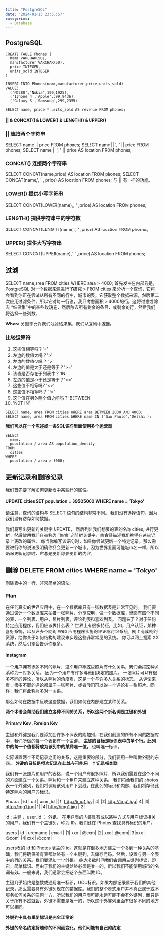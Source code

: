 ```yaml
---
title: "PostgreSQL"
date: "2024-01-13 23:57:57"
categories:
  - Database
---
```


## PostgreSQL

```
CREATE TABLE Phones (
  name VARCHAR(50),
  manufacturer VARCHAR(50),
  price INTEGER,
  units_sold INTEGER
)
```

```
INSERT INTO Phones(name,manufacturer,price,units_sold)
VALUES 
  ('N1280','Nokia',199,1925),
  ('Iphone 4','Apple',399,9436),
  ('Galaxy S','Samsung',299,2359)
```

```
SELECT name, price * units_sold AS revenue FROM phones;
```

#### || & CONCAT() & LOWER() & LENGTH() & UPPER()

### ||  连接两个字符串

SELECT name || price FROM phones;
SELECT name || ', ' || price FROM phones;
SELECT name || ', ' || price AS location FROM phones;

### CONCAT() 连接两个字符串

SELECT CONCAT(name,price) AS location FROM phones;
SELECT CONCAT(name,', ' , price) AS location FROM phones;
 与 || 有一样的功能。

### LOWER() 提供小写字符串

SELECT CONCAT(LOWER(name),', ' ,price) AS location FROM phones;

### LENGTH() 提供字符串中的字符数

SELECT CONCAT(LENGTH(name),', ' ,price) AS location FROM phones;

### UPPER() 提供大写字符串

SELECT CONCAT(UPPER(name),', ' ,price) AS location FROM phones;

## 过滤

SELECT name,area FROM cities WHERE 	area > 4000;
首先发生在内部的是， PostgreSQL 对一个数据来源进行了研究 > FROM cities
来分析一个查询，它将会看到你正在尝试从所有不同的行中，城市的表，它获取整个数据来源，然后第二次应用过滤条件。所以它对每一行说，我只考虑面积  > 4000的行。这将过滤或除去 “结果集”中的某些玫瑰花，然后除去所有剩余的条目，或剩余的行，然后我们将选择一些列数。

**Where** 关键字允许我们过滤结果集，我们从查询中返回。

### 比较运算符

1.   这些值相等吗？'='
2.   左边的数值大吗？'>'
3. 左边的数值少吗？ '>' 
4.   左边的值是大于还是等于？'>='
5.   该值是否存在于列表中？'IN'
6.    左边的值是小于还是等于？'<='
7.   这些值不相等吗? '<>'
8.   这些值不相等吗？ '!=' 
9.  这个值在另外两个值之间吗？'BETWEEN' 
10.  'NOT IN' 

```
SELECT name, area FROM cities WHERE area BETWEEN 2000 AND 4000;
SELECT name, area FROM cities WHERE name IN ('Sao Paulo','Delshi');
```

**我们可以在一个陈述或一条SQL语句里面使用多个运营商**

```
SELECT
  name,
  population / area AS population_density
FROM
  cities
WHERE
  population / area > 6000;
```

## 更新记录和删除记录

我们首先要了解如何更新表中某些行的属性。

#### UPDATE cities SET population = 39505000 WHERE name = 'Tokyo'

请注意，查询的结构与 SELECT 语句的结构非常不同。
我们没有选择语句，因为我们没有访存如何数据。

我们将写出更新的关键字 UPDATE，
然后列出我们想要的表的名称 cities,
进行更新，然后使用我们在被称为 “集合”之前新关键字，集合将描述我们希望在某些记录上更改的属性。
每当你编写该语句时，如果你尝试更新一个特定记录，那么需要进行你的说法很明确你只会更新一个城市。因为世界里面可能城市名一样，所以确保更新记录时，它总是更新你要更新的内容。

##  删除 DELETE FROM cities WHERE name = 'Tokyo'

删除表中的一行，非常简单的语法。

### Plan

在任何真实的世界应用中，在一个数据库只有一张数据表是非常罕见的。
我们要通过设计一个数据库来拍摄一张照片，分享应用，做一个数据库，里面有四个不同的表，一个列表，用户，照片列表，评论列表和喜欢列表。
问题来了？对于任何特定应用程序，我们应该做什么表？
世界上有很多特征，比如，用户认证，某种喜好系统，以及许多不同的 Web 应用程序实施的评论或讨论系统。网上有成吨的资源，给你关于如何结构的建议来实现这些非常常见的系统。
你可以网上搜索 XX 系统，然后引擎会告诉你很多。

#### Instagram

一个用户拥有很多不同的照片，这个用户跟这些照片有什么关系。我们会把这种关系称为一对多关系。
因为一个用户有许多与他们绑定的照片。
一张照片可以有很多不同的评论，所以从照片的角度看，这是一个与许多人关系的标志。
从评论来看，很多不同的评论都属于一张照片，或者我们可以说一个评论有一张照片。同样，我们将此称为多对一关系。

那么如何在数据中反映这些数据，我们如何在内部建立某种关系。

**两个术语会帮助我们建立各种不同的关系，所以这两个新名词是主键和外键**


#### Primary Key ,Foreign Key

主键和外键是我们要添加到许多不同表的附加列，在我们创造的所有不同的数据库中，我们所做的每一个表都有一个主键。
**主键的目标是标识表中的单个行。此列中的每一个值都将成为该列中的某种唯一值。** 也叫唯一标识。

实际设置两个不同记录之间的关系，这是重要的部分，我们要用一种叫做外键的东西。
**外键的目标是将次记录在此处与可能另一个记录相关联**

我们有一张照片和用户的表格，说一个用户有很多照片，所以我们需要在这个不同的方面建立一个关系。照片和一个用户来建立这种关系。
我们将给我们的 photos 表一个外键列，我们将调用该列用户下划线，在此列的标识和内部，我们将存储此特定照片的用户的标识。

   Photos
| id | url | user_id |
|1| http://img1.jpg| 4|
|2| http://img1.jpg| 4|
|3| http://img1.jpg| 1|
|4| http://img1.jpg | 2|

id : 主键 ，user_id ： 外键。
在用户表的内部具有或以某种方式与用户标识相关的用户，我们有一个主键列，称为 ID。我们还在 Photos 查找具有标识的用户。


   users
| id | urername  | email |
|1| xxx | @com|
|2| xxx | @com|
|3|xxx | @com|
|4|xxx | @com|

users表的 id 和 Photos 表主的 id。这就是在很多地方建立一个多到一种关系的基础，我们将确保所有表都始终有一个主键列，去储存号码。然后，设置与另一个表中的行的关系。我们要添加一个外键。
绝大多数时间我们会调用主键列标识，即它，简单标识。而由于我们的主键始终必须是唯一的，所以我们不能使用城市的名词有效。一般来说，我们通常会把这个东西叫做 ID。

主键几乎始终是整数或通用唯一标识，UCU标识。如果内部记录属于我们的其他记录，那么需要具有外键列现在的数据库。我们的整个模式用户并不真正属于或不服务如何关系的任何一方，所以我们的用户表可能永远可能不会有外键列，而只是关于所有不然就会，外键不需要是唯一的，所以这个外键列里面有很多不同的地方可以相同。

**外键列中具有重复标识是完全正常的**

**外键的命名约定将随你的不同而变化，他们可能有自己的约定**

